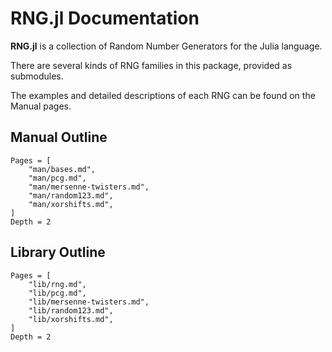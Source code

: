 # RNG.jl Documentation

**RNG.jl** is a collection of Random Number Generators for the Julia language.

There are several kinds of RNG families in this package, provided as submodules.

The examples and detailed descriptions of each RNG can be found on the Manual pages.

## Manual Outline
```@contents
Pages = [
    "man/bases.md",
    "man/pcg.md",
    "man/mersenne-twisters.md",
    "man/random123.md",
    "man/xorshifts.md",
]
Depth = 2
```

## Library Outline
```@contents
Pages = [
    "lib/rng.md",
    "lib/pcg.md",
    "lib/mersenne-twisters.md",
    "lib/random123.md",
    "lib/xorshifts.md",
]
Depth = 2
```
